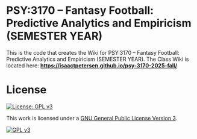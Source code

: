 # PSY:3170 – Fantasy Football: Predictive Analytics and Empiricism (SEMESTER YEAR)

This is the code that creates the Wiki for PSY:3170 – Fantasy Football: Predictive Analytics and Empiricism (SEMESTER YEAR). 
The Class Wiki is located here: **https://isaactpetersen.github.io/psy-3170-2025-fall/**

# License

[![License: GPL v3][gpl-v3-shield]][gpl-v3]

This work is licensed under a
[GNU General Public License Version 3][gpl-v3].

[![GPL v3][gpl-v3-image]][gpl-v3]

[gpl-v3]: https://www.gnu.org/licenses/gpl-3.0.html
[gpl-v3-image]: https://www.gnu.org/graphics/gplv3-127x51.png
[gpl-v3-shield]: https://img.shields.io/badge/License-GPLv3-blue.svg
